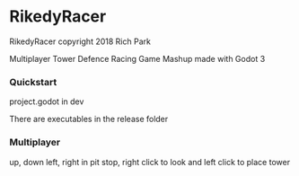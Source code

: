 # RikedyRacer
RikedyRacer copyright 2018 Rich Park

Multiplayer Tower Defence Racing Game Mashup
  made with Godot 3

### Quickstart

project.godot in dev

There are executables in the release folder

### Multiplayer
up, down left, right
in pit stop, right click to look and left click to place tower
